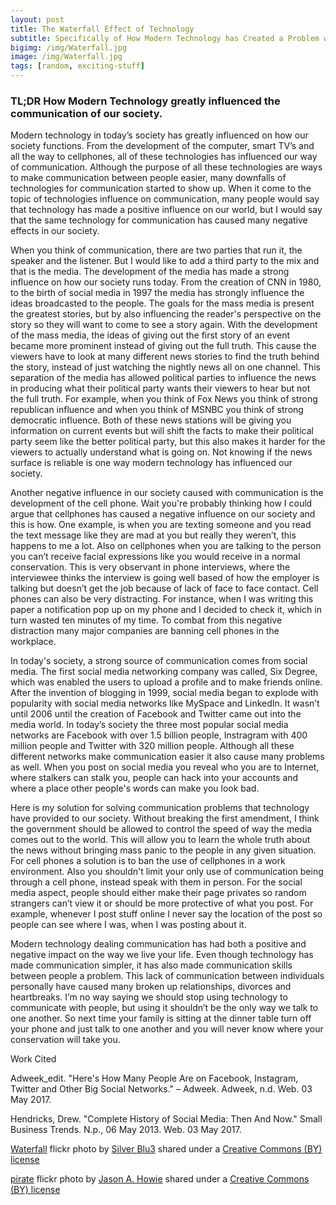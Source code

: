 ```yaml
---
layout: post
title: The Waterfall Effect of Technology
subtitle: Specifically of How Modern Technology has Created a Problem with Communication  
bigimg: /img/Waterfall.jpg
image: /img/Waterfall.jpg
tags: [random, exciting-stuff]
---
```


### TL;DR How Modern Technology greatly influenced the communication of our society.   

Modern technology in today’s society has greatly influenced on how our society functions. From the development of the computer, smart TV’s and all the way to cellphones, all of these technologies has influenced our way of communication. Although the purpose of all these technologies are ways to make communication between people easier, many downfalls of technologies for communication started to show up. When it come to the topic of technologies influence on communication, many people would say that technology has made a positive influence on our world, but I would say that the same technology for communication has caused many negative effects in our society.

When you think of communication, there are two parties that run it, the speaker and the listener. But I would like to add a third party to the mix and that is the media. The development of the media has made a strong influence on how our society runs today. From the creation of CNN in 1980, to the birth of social media in 1997 the media has strongly influence the ideas broadcasted to the people. The goals for the mass media is present the greatest stories, but by also influencing the reader's perspective on the story so they will want to come to see a story again. With the development of the mass media, the ideas of giving out the first story of an event became more prominent instead of giving out the full truth. This cause the viewers have to look at many different news stories to find the truth behind the story, instead of just watching the nightly news all on one channel. This separation of the media has allowed political parties to influence the news in producing what their political party wants their viewers to hear but not the full truth. For example, when you think of Fox News you think of strong republican influence and when you think of MSNBC you think of strong democratic influence. Both of these news stations will be giving you information on current events but will shift the facts to make their political party seem like the better political party, but this also makes it harder for the viewers to actually understand what is going on. Not knowing if the news surface is reliable is one way modern technology has influenced our society.  

Another negative influence in our society  caused with communication is the development of the cell phone. Wait you're probably thinking how I could argue that cellphones has caused a negative influence on our society and this is how. One example, is when you are texting someone and you read the text message like they are mad at you but really they weren’t, this happens to me a lot. Also on cellphones when you are talking to the person you can’t receive facial expressions like you would receive in a normal conservation. This is very observant in phone interviews, where the interviewee thinks the interview is going well based of how the employer is talking but doesn’t get the job because of lack of face to face contact. Cell phones can also be very distracting. For instance, when I was writing this paper a notification pop up on my phone and I decided to check it, which in turn wasted ten minutes of my time. To combat from this negative distraction many major companies are banning cell phones in the workplace.

In today's society, a strong source of communication comes from social media. The first social media networking company was called, Six Degree, which was enabled the users to upload a profile and to make friends online. After the invention of blogging in 1999, social media began to explode with popularity with social media networks like MySpace and LinkedIn. It wasn’t until 2006 until the creation of Facebook and Twitter came out into the media world. In today’s society the three most popular social media networks are Facebook with over 1.5 billion people, Instragram with 400 million people and Twitter with 320 million people. Although all these different networks make communication easier it also cause many problems as well. When you post on social media you reveal who you are to Internet, where stalkers can stalk you, people can hack into your accounts and where a place other people's words can make you look bad.

Here is my solution for solving communication problems that technology have provided to our society. Without breaking the first amendment, I think the government should be allowed to control the speed of way the media comes out to the world. This will allow you to learn the whole truth about the news without bringing mass panic to the people in any given situation. For cell phones a solution is to ban the use of cellphones in a work environment. Also you shouldn't limit your only use of communication being through a cell phone, instead speak with them in person. For the social media aspect, people should either make their page privates so random strangers can’t view it or should be more protective of what you post. For example, whenever I post stuff online I never say the location of the post so people can see where I was, when I was posting about it.

Modern technology dealing communication has had both a positive and negative impact on the way we live your life. Even though technology has made communication simpler, it has also made communication skills between people a problem. This lack of communication between individuals personally have caused many broken up relationships, divorces and heartbreaks. I’m no way saying we should stop using technology to communicate with people, but using it shouldn’t be the only way we talk to one another. So next time your family is sitting at the dinner table turn off your phone and just talk to one another and you will never know where your conservation will take you.

Work Cited


Adweek_edit. "Here's How Many People Are on Facebook, Instagram, Twitter and Other Big Social Networks." – Adweek. Adweek, n.d. Web. 03 May 2017.

Hendricks, Drew. "Complete History of Social Media: Then And Now." Small Business Trends. N.p., 06 May 2013. Web. 03 May 2017.



<a title="Waterfall" href="https://flickr.com/photos/cblue98/6679374097">Waterfall</a> flickr photo by <a href="https://flickr.com/people/cblue98">Silver Blu3</a> shared under a <a href="https://creativecommons.org/licenses/by/2.0/">Creative Commons (BY) license</a> </small>





























<a title="pirate" href="https://flickr.com/photos/jasonahowie/464780408">pirate</a> flickr photo by <a href="https://flickr.com/people/jasonahowie">Jason A. Howie</a> shared under a <a href="https://creativecommons.org/licenses/by/2.0/">Creative Commons (BY) license</a> </small>
